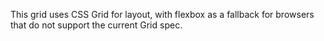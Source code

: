 This grid uses CSS Grid for layout, with flexbox as a fallback for browsers that do not support the current Grid spec.